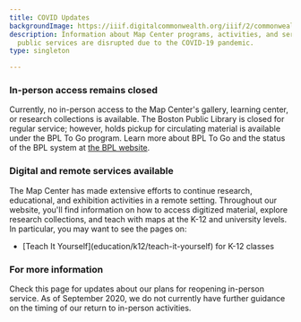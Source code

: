 ```yaml
---
title: COVID Updates
backgroundImage: https://iiif.digitalcommonwealth.org/iiif/2/commonwealth:8336hc349/1977,3051,4696,1785/1200,/0/default.jpg
description: Information about Map Center programs, activities, and services while
  public services are disrupted due to the COVID-19 pandemic.
type: singleton

---
```

### In-person access remains closed

Currently, no in-person access to the Map Center's gallery, learning center, or research collections is available. The Boston Public Library is closed for regular service; however, holds pickup for circulating material is available under the BPL To Go program. Learn more about BPL To Go and the status of the BPL system at [the BPL website](https://www.bpl.org/news/bpl-to-go/).

### Digital and remote services available

The Map Center has made extensive efforts to continue research, educational, and exhibition activities in a remote setting. Throughout our website, you'll find information on how to access digitized material, explore research collections, and teach with maps at the K-12 and university levels. In particular, you may want to see the pages on:

* \[Teach It Yourself\](education/k12/teach-it-yourself) for K-12 classes

### For more information

Check this page for updates about our plans for reopening in-person service. As of September 2020, we do not currently have further guidance on the timing of our return to in-person activities.